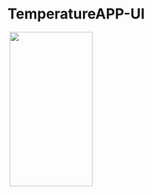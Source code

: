 # TemperatureAPP-UI

<img src="https://tefumaru.com/wp-content/uploads/2020/11/19f7a138dd056704bf28b6a5e2b16a3d-1280x720.png" data-lazy-type="image" data-lazy-src="https://tefumaru.com/wp-content/uploads/2020/11/19f7a138dd056704bf28b6a5e2b16a3d-1280x720.png" class="lazy attachment-large_size size-large_size wp-post-image lazy-loaded" alt="" data-lazy-srcset="https://tefumaru.com/wp-content/uploads/2020/11/19f7a138dd056704bf28b6a5e2b16a3d-1280x720.png 1280w, https://tefumaru.com/wp-content/uploads/2020/11/19f7a138dd056704bf28b6a5e2b16a3d-320x180.png 320w, https://tefumaru.com/wp-content/uploads/2020/11/19f7a138dd056704bf28b6a5e2b16a3d-640x360.png 640w" data-lazy-sizes="(max-width: 1280px) 100vw, 1280px" srcset="https://tefumaru.com/wp-content/uploads/2020/11/19f7a138dd056704bf28b6a5e2b16a3d-1280x720.png 1280w, https://tefumaru.com/wp-content/uploads/2020/11/19f7a138dd056704bf28b6a5e2b16a3d-320x180.png 320w, https://tefumaru.com/wp-content/uploads/2020/11/19f7a138dd056704bf28b6a5e2b16a3d-640x360.png 640w" sizes="(max-width: 1280px) 100vw, 1280px">

<img class="lazy alignnone wp-image-2435 lazy-loaded" src="http://tefumaru.com/wp-content/uploads/2020/11/temperature_control.gif" data-lazy-type="image" data-lazy-src="http://tefumaru.com/wp-content/uploads/2020/11/temperature_control.gif" alt="" width="165" height="308">
